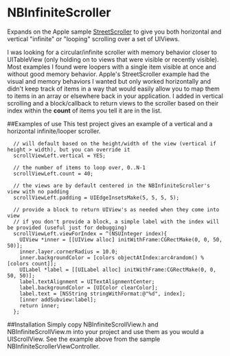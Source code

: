 # NBInfiniteScroller

Expands on the Apple sample [StreetScroller](http://developer.apple.com/library/ios/#samplecode/StreetScroller/Introduction/Intro.html) to give you both horizontal and vertical "infinite" or "looping" scrolling over a set of UIViews.

I was looking for a circular/infinite scroller with memory behavior closer to UITableView (only holding on to views that were visible or recently visible). Most examples I found were loopers with a single item visible at once and without good memory behavior. Apple's StreetScroller example had the visual and memory behaviors I wanted but only worked horizontally and didn't keep track of items in a way that would easily allow you to map them to items in an array or elsewhere back in your application. I added in vertical scrolling and a block/callback to return views to the scroller based on their index within the **count** of items you tell it are in the list.

##Examples of use
 This test project gives an example of a vertical and a horizontal infinite/looper scroller.

      // will default based on the height/width of the view (vertical if height > width), but you can override it
      scrollViewLeft.vertical = YES;

      // the number of items to loop over, 0..N-1
      scrollViewLeft.count = 40;

      // the views are by default centered in the NBInfiniteScroller's view with no padding
      scrollViewLeft.padding = UIEdgeInsetsMake(5, 5, 5, 5);

      // provide a block to return UIView's as needed when they come into view
      // if you don't provide a block, a simple label with the index will be provided (useful just for debugging)
      scrollViewLeft.viewForIndex = ^(NSUInteger index){
        UIView *inner = [[UIView alloc] initWithFrame:CGRectMake(0, 0, 50, 50)];
        inner.layer.cornerRadius = 10.0;
        inner.backgroundColor = [colors objectAtIndex:arc4random() % [colors count]];
        UILabel *label = [[UILabel alloc] initWithFrame:CGRectMake(0, 0, 50, 50)];
        label.textAlignment = UITextAlignmentCenter;
        label.backgroundColor = [UIColor clearColor];
        label.text = [NSString stringWithFormat:@"%d", index];
        [inner addSubview:label];
        return inner;
      };

##Installation
 Simply copy NBInfiniteScrollView.h and NBInfiniteScrollView.m into your project and use them as you would a UIScrollView. See the example above from the sample NBInfiniteScrollerViewController.
